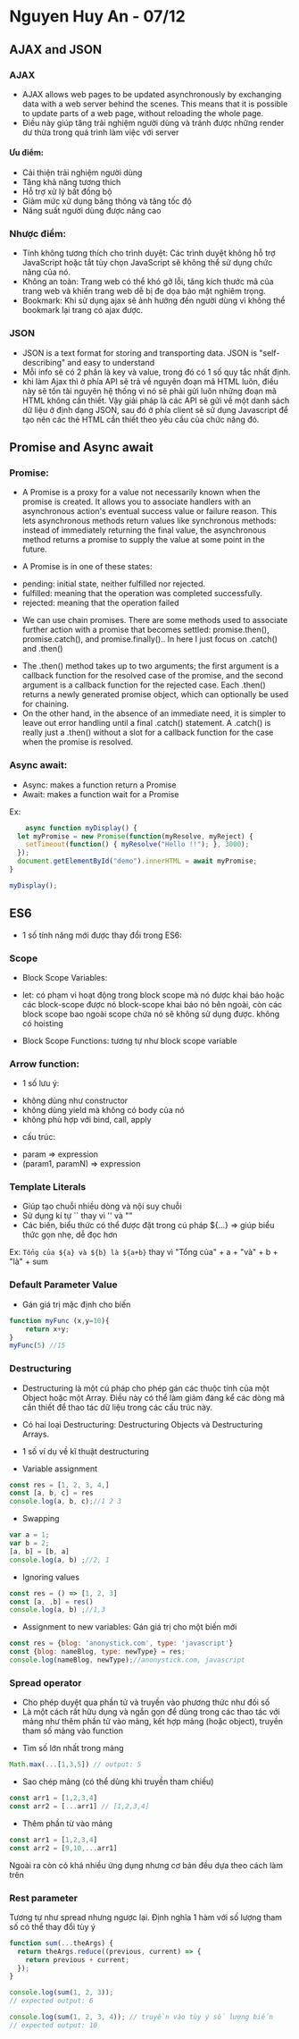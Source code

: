 # Nguyen Huy An - 07/12

## AJAX and JSON


### AJAX
- AJAX allows web pages to be updated asynchronously by exchanging data with a web server behind the scenes. This means that it is possible to update parts of a web page, without reloading the whole page.
- Điều này giúp tăng trải nghiệm người dùng và tránh được những render dư thừa trong quá trình làm việc với server


#### Ưu điểm:
- Cải thiện trải nghiệm người dùng
- Tăng khả năng tương thích
- Hỗ trợ xử lý bất đồng bộ
- Giảm mức xử dụng băng thông và tăng tốc độ
- Năng suất người dùng được nâng cao

### Nhược điểm:
- Tính không tương thích cho trình duyệt: Các trình duyệt không hỗ trợ JavaScript hoặc tắt tùy chọn JavaScript sẽ không thể sử dụng chức năng của nó.
- Không an toàn: Trang web có thể khó gỡ lỗi, tăng kích thước mã của trang web và khiến trang web dễ bị đe dọa bảo mật nghiêm trọng.
- Bookmark: Khi sử dụng ajax sẽ ảnh hưởng đến người dùng vì không thể bookmark lại trang có ajax được.


### JSON
- JSON is a text format for storing and transporting data. JSON is "self-describing" and easy to understand
- Mỗi info sẽ có 2 phần là key và value, trong đó có 1 số quy tắc nhất định.
- khi làm Ajax thì ở phía API sẽ trả về nguyên đoạn mã HTML luôn, điều này sẽ tốn tài nguyên hệ thống vì nó sẽ phải gửi luôn những đoạn mã HTML không cần thiết. Vậy giải pháp là các API sẽ gửi về một danh sách dữ liệu ở định dạng JSON, sau đó ở phía client sẽ sử dụng Javascript để tạo nên các thẻ HTML cần thiết theo yêu cầu của chức năng đó.


## Promise and Async await


### Promise:
- A Promise is a proxy for a value not necessarily known when the promise is created. It allows you to associate handlers with an asynchronous action's eventual success value or failure reason. This lets asynchronous methods return values like synchronous methods: instead of immediately returning the final value, the asynchronous method returns a promise to supply the value at some point in the future.

- A Promise is in one of these states:

+ pending: initial state, neither fulfilled nor rejected.
+ fulfilled: meaning that the operation was completed successfully.
+ rejected: meaning that the operation failed

- We can use chain promises. There are some methods used to associate further action with a promise that becomes settled: promise.then(), promise.catch(), and promise.finally().. In here I just focus on .catch() and .then()

+ The .then() method takes up to two arguments; the first argument is a callback function for the resolved case of the promise, and the second argument is a callback function for the rejected case. Each .then() returns a newly generated promise object, which can optionally be used for chaining.
+ On the other hand, in the absence of an immediate need, it is simpler to leave out error handling until a final .catch() statement. A .catch() is really just a .then() without a slot for a callback function for the case when the promise is resolved.


### Async await:
- Async: makes a function return a Promise
- Await: makes a function wait for a Promise

Ex:
```javascript
    async function myDisplay() {
  let myPromise = new Promise(function(myResolve, myReject) {
    setTimeout(function() { myResolve("Hello !!"); }, 3000);
  });
  document.getElementById("demo").innerHTML = await myPromise;
}

myDisplay();
```

## ES6
- 1 số tính năng mới được thay đổi trong ES6:

### Scope
- Block Scope Variables:
 + let: có phạm vi hoạt động trong block scope mà nó được khai báo hoặc các block-scope được nó block-scope khai báo nó bên ngoài, còn các block scope bao ngoài scope chứa nó sẽ không sử dụng được. không có hoisting

- Block Scope Functions: tương tự như block scope variable

### Arrow function:
- 1 số lưu ý: 
+ không dùng như constructor
+ không dùng yield mà không có body của nó
+ không phù hợp với bind, call, apply

- cấu trúc:
+ param => expression
+ (param1, paramN) => expression

### Template Literals
- Giúp tạo chuỗi nhiều dòng và nội suy chuỗi
- Sử dụng kí tự `` thay vì '' và ""
- Các biến, biểu thức có thể được đặt trong cú pháp ${...} => giúp biểu thức gọn nhẹ, dễ đọc hơn

Ex: `Tổng của ${a} và ${b} là ${a+b}` thay vì "Tổng của" + a + "và" + b + "là" + sum

### Default Parameter Value
- Gán giá trị mặc định cho biến

```javascript
function myFunc (x,y=10){
    return x+y;
}
myFunc(5) //15
```

### Destructuring
- Destructuring là một cú pháp cho phép gán các thuộc tính của một Object hoặc một Array. Điều này có thể làm giảm đáng kể các dòng mã cần thiết để thao tác dữ liệu trong các cấu trúc này. 
- Có hai loại Destructuring: Destructuring Objects và Destructuring Arrays.

- 1 số ví dụ về kĩ thuật destructuring

+ Variable assignment   
```javascript
const res = [1, 2, 3, 4,] 
const [a, b, c] = res
console.log(a, b, c);//1 2 3
```
+ Swapping
```javascript
var a = 1;
var b = 2;
[a, b] = [b, a]
console.log(a, b) ;//2, 1
```

+ Ignoring values 
```javascript
const res = () => [1, 2, 3]
const [a, ,b] = res()
console.log(a, b) ;//1,3
```

+ Assignment to new variables: Gán giá trị cho một biến mới
```javascript
const res = {blog: 'anonystick.com', type: 'javascript'}
const {blog: nameBlog, type: newType} = res;
console.log(nameBlog, newType);//anonystick.com, javascript
```
### Spread operator

- Cho phép duyệt qua phần tử và truyền vào phương thức như đối số
- Là một cách rất hữu dụng và ngắn gọn để dùng trong các thao tác với mảng như thêm phần tử vào mảng, kết hợp mảng (hoặc object), truyền tham số mảng vào function

+ Tìm số lớn nhất trong mảng
```javascript
Math.max(...[1,3,5]) // output: 5
```

+ Sao chép mảng (có thể dùng khi truyền tham chiếu)
```javascript
const arr1 = [1,2,3,4]
const arr2 = [...arr1] // [1,2,3,4]
```

+ Thêm phần từ vào mảng 
```javascript
const arr1 = [1,2,3,4]
const arr2 = [9,10,...arr1]
```

Ngoài ra còn có khá nhiều ứng dụng nhưng cơ bản đều dựa theo cách làm trên

### Rest parameter
Tương tự như spread nhưng ngược lại. Định nghĩa 1 hàm với số lượng tham số có thể thay đổi tùy ý

```javascript
function sum(...theArgs) {
  return theArgs.reduce((previous, current) => {
    return previous + current;
  });
}

console.log(sum(1, 2, 3));
// expected output: 6

console.log(sum(1, 2, 3, 4)); // truyền vào tùy ý số lượng biến
// expected output: 10
```
